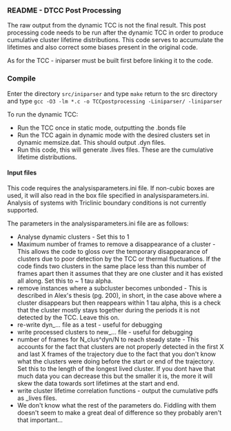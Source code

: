 ### README - DTCC Post Processing

The raw output from the dynamic TCC is not the final result. This post processing code needs to be run after the dynamic TCC in order to produce cumulative cluster lifetime distributions. This code serves to accumulate the lifetimes and also correct some biases present in the original code.

As for the TCC - iniparser must be built first before linking it to the code.

### Compile ###
Enter the directory
    `src/iniparser` 
and type 
	`make`
return to the src directory and type
    `gcc -O3 -lm *.c -o TCCpostprocessing -Liniparser/ -liniparser`

To run the dynamic TCC:

* Run the TCC once in static mode, outputting the .bonds file
* Run the TCC again in dynamic mode with the desired clusters set in dynamic memsize.dat. This should output .dyn files.
* Run this code, this will generate .lives files. These are the cumulative lifetime distributions.

#### Input files
This code requires the analysisparameters.ini file. If non-cubic boxes are used, it will also read in the box file specified in analysisparameters.ini. Analysis of systems with Triclinic boundary conditions is not currently supported.

The parameters in the analysisparameters.ini file are as follows:

* Analyse dynamic clusters - Set this to 1
* Maximum number of frames to remove a disappearance of a cluster - This allows the code to gloss over the temporary disappearance of clusters due to poor detection by the TCC or thermal fluctuations. If the code finds two clusters in the same place less than this number of frames apart then it assumes that they are one cluster and it has existed all along. Set this to ~ 1 tau alpha.
* remove instances where a subcluster becomes unbonded - This is described in Alex's thesis (pg. 200), in short, in the case above where a cluster disappears but then reappears within 1 tau alpha, this is a check that the cluster mostly stays together during the periods it is not detected by the TCC. Leave this on.
* re-write dyn_... file as a test - useful for debugging
* write processed clusters to new_... file - useful for debugging
* number of frames for N_clus^dyn/N to reach steady state - This accounts for the fact that clusters are not properly detected in the first X and last X frames of the trajectory due to the fact that you don't know what the clusters were doing before the start or end of the trajectory. Set this to the length of the longest lived cluster. If you dont have that much data you can decrease this but the smaller it is, the more it will skew the data towards sort lifetimes at the start and end.
* write cluster lifetime correlation functions - output the cumulative pdfs as _lives files.
* We don't know what the rest of the parameters do. Fiddling with them doesn't seem to make a great deal of difference so they probably aren't that important...